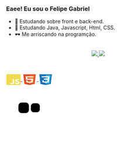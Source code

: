 ### Eaee! Eu sou o Felipe Gabriel

- 🔭 Estudando sobre front e back-end.
- 🌱 Estudando Java, Javascript, Html, CSS.
-  🕶 Me arriscando na programção.

##
<div align="center">
  <a href="https://github.com/FelipeGabriel29">
  <img height="140em" src="https://github-readme-stats.vercel.app/api?username=FelipeGabriel29&show_icons=true&theme=oneblue&include_all_commits=true&count_private=true"/>
  <img height="140em" src="https://github-readme-stats.vercel.app/api/top-langs/?username=FelipeGabriel29&layout=compact&langs_count=7&theme=oneblue"/>
</div>

 ##
<div style="display: inline_block"><br>
  <img align="center" alt="Rafa-Js" height="30" width="40" src="https://raw.githubusercontent.com/devicons/devicon/master/icons/javascript/javascript-plain.svg">
  <img align="center" alt="Rafa-HTML" height="30" width="40" src="https://raw.githubusercontent.com/devicons/devicon/master/icons/html5/html5-original.svg">
  <img align="center" alt="Rafa-CSS" height="30" width="40" src="https://raw.githubusercontent.com/devicons/devicon/master/icons/css3/css3-original.svg">
</div>
  
  ![Snake animation](https://github.com/rafaballerini/rafaballerini/blob/output/github-contribution-grid-snake.svg)
